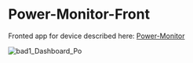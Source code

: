 # Power-Monitor-Front

Fronted app for device described here: [Power-Monitor](https://github.com/Xevi8X/Power-Monitor)

![bad1_Dashboard_Po](https://user-images.githubusercontent.com/90788410/218313068-40efc9a9-a07a-4073-a85f-7954ffa08992.png)
